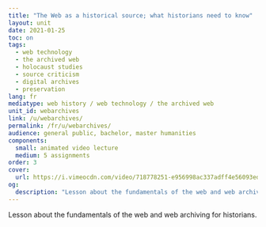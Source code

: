 ```yaml
---
title: "The Web as a historical source; what historians need to know"
layout: unit
date: 2021-01-25
toc: on
tags:
  - web technology
  - the archived web
  - holocaust studies
  - source criticism
  - digital archives
  - preservation
lang: fr
mediatype: web history / web technology / the archived web
unit_id: webarchives
link: /u/webarchives/
permalink: /fr/u/webarchives/
audience: general public, bachelor, master humanities
components:
  small: animated video lecture
  medium: 5 assignments
order: 3
cover:
  url: https://i.vimeocdn.com/video/718778251-e956998ac337adff4e56093edf452aed2f5895d0b136df3cd6a8bc4062f6c50c-d?mw=900&mh=506&q=70
og:
  description: "Lesson about the fundamentals of the web and web archiving for historians."
---
```


Lesson about the fundamentals of the web and web archiving for historians.

<!-- more -->
